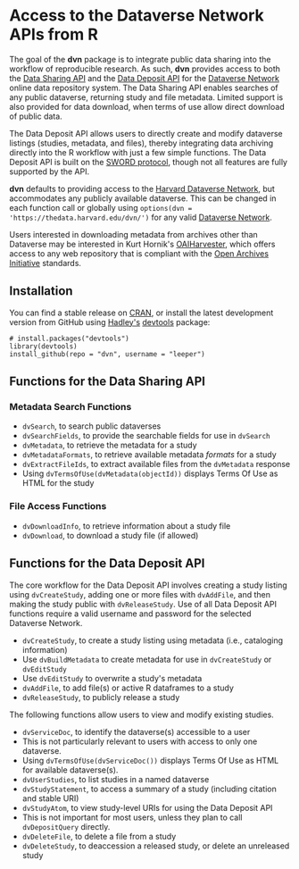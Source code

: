 # Access to the Dataverse Network APIs from R #

The goal of the **dvn** package is to integrate public data sharing into the workflow of reproducible research. As such, **dvn** provides access to both the [Data Sharing API](http://guides.thedata.org/node/13328) and the [Data Deposit API](http://devguide.thedata.org/features/api/data-deposit/) for the [Dataverse Network](http://thedata.org/) online data repository system. The Data Sharing API enables searches of any public dataverse, returning study and file metadata. Limited support is also provided for data download, when terms of use allow direct download of public data.

The Data Deposit API allows users to directly create and modify dataverse listings (studies, metadata, and files), thereby integrating data archiving directly into the R workflow with just a few simple functions. The Data Deposit API is built on the [SWORD protocol](http://en.wikipedia.org/wiki/SWORD_%28protocol%29), though not all features are fully supported by the API.

**dvn** defaults to providing access to the [Harvard Dataverse Network](http://dvn.iq.harvard.edu/), but accommodates any publicly available dataverse. This can be changed in each function call or globally using `options(dvn = 'https://thedata.harvard.edu/dvn/')` for any valid [Dataverse Network](http://thedata.org/book/dataverse-networks-around-world).

Users interested in downloading metadata from archives other than Dataverse may be interested in Kurt Hornik's [OAIHarvester](http://cran.r-project.org/web/packages/OAIHarvester/index.html), which offers access to any web repository that is compliant with the [Open Archives Initiative](http://www.openarchives.org/) standards.

## Installation ##

You can find a stable release on [CRAN](http://cran.r-project.org/web/packages/dvn/index.html), or install the latest development version from GitHub using [Hadley's](http://had.co.nz/) [devtools](http://cran.r-project.org/web/packages/devtools/index.html) package:
```
# install.packages("devtools")
library(devtools)
install_github(repo = "dvn", username = "leeper")
```

## Functions for the Data Sharing API ##
### Metadata Search Functions ###
* `dvSearch`, to search public dataverses
 * `dvSearchFields`, to provide the searchable fields for use in `dvSearch`
* `dvMetadata`, to retrieve the metadata for a study
 * `dvMetadataFormats`, to retrieve available metadata *formats* for a study
 * `dvExtractFileIds`, to extract available files from the `dvMetadata` response
 * Using `dvTermsOfUse(dvMetadata(objectId))` displays Terms Of Use as HTML for the study

### File Access Functions ###
* `dvDownloadInfo`, to retrieve information about a study file
* `dvDownload`, to download a study file (if allowed)

## Functions for the Data Deposit API ##

The core workflow for the Data Deposit API involves creating a study listing using `dvCreateStudy`, adding one or more files with `dvAddFile`, and then making the study public with `dvReleaseStudy`. Use of all Data Deposit API functions require a valid username and password for the selected Dataverse Network.

* `dvCreateStudy`, to create a study listing using metadata (i.e., cataloging information)
 * Use `dvBuildMetadata` to create metadata for use in `dvCreateStudy` or `dvEditStudy`
 * Use `dvEditStudy` to overwrite a study's metadata
* `dvAddFile`, to add file(s) or active R dataframes to a study
* `dvReleaseStudy`, to publicly release a study

The following functions allow users to view and modify existing studies.
* `dvServiceDoc`, to identify the dataverse(s) accessible to a user
 * This is not particularly relevant to users with access to only one dataverse.
 * Using `dvTermsOfUse(dvServiceDoc())` displays Terms Of Use as HTML for available dataverse(s).
* `dvUserStudies`, to list studies in a named dataverse
* `dvStudyStatement`, to access a summary of a study (including citation and stable URI)
* `dvStudyAtom`, to view study-level URIs for using the Data Deposit API
 * This is not important for most users, unless they plan to call `dvDepositQuery` directly.
* `dvDeleteFile`, to delete a file from a study
* `dvDeleteStudy`, to deaccession a released study, or delete an unreleased study

